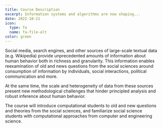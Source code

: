 ```yaml
---
title: Course Description
excerpt: Information systems and algorithms are now shaping...
date: 2022-10-21
icon:
  type: fa
  name: fa-file-alt
color: green
---
```


Social media, search engines, and other sources of large-scale textual data (e.g. Wikipedia) provide unprecedented amounts of information about human behavior both in richness and granularity. This information enables reexamination of old and news questions from the social sciences around consumption of information by individuals, social interactions, political communication and more. 

At the same time, the scale and heterogeneity of data from these sources present new methodological challenges that hinder principled analysis and robust inference about human behavior. 

The course will introduce computational students to old and new questions and theories from the social sciences, and familiarize social science students with computational approaches from computer and engineering science. 
